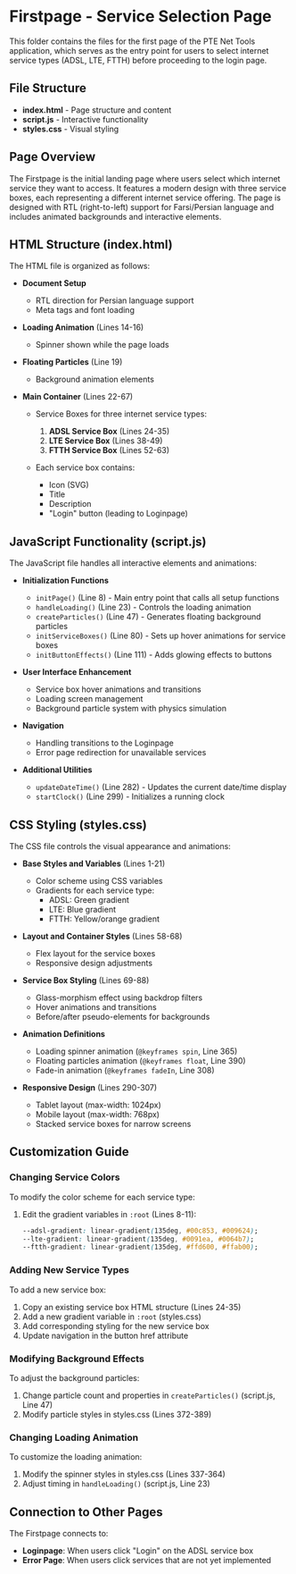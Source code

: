 # Firstpage - Service Selection Page

This folder contains the files for the first page of the PTE Net Tools application, which serves as the entry point for users to select internet service types (ADSL, LTE, FTTH) before proceeding to the login page.

## File Structure

- **index.html** - Page structure and content
- **script.js** - Interactive functionality
- **styles.css** - Visual styling

## Page Overview

The Firstpage is the initial landing page where users select which internet service they want to access. It features a modern design with three service boxes, each representing a different internet service offering. The page is designed with RTL (right-to-left) support for Farsi/Persian language and includes animated backgrounds and interactive elements.

## HTML Structure (index.html)

The HTML file is organized as follows:

- **Document Setup**
  - RTL direction for Persian language support
  - Meta tags and font loading
  
- **Loading Animation** (Lines 14-16)
  - Spinner shown while the page loads

- **Floating Particles** (Line 19)
  - Background animation elements

- **Main Container** (Lines 22-67)
  - Service Boxes for three internet service types:
    1. **ADSL Service Box** (Lines 24-35)
    2. **LTE Service Box** (Lines 38-49)
    3. **FTTH Service Box** (Lines 52-63)
  
  - Each service box contains:
    - Icon (SVG)
    - Title
    - Description
    - "Login" button (leading to Loginpage)

## JavaScript Functionality (script.js)

The JavaScript file handles all interactive elements and animations:

- **Initialization Functions**
  - `initPage()` (Line 8) - Main entry point that calls all setup functions
  - `handleLoading()` (Line 23) - Controls the loading animation
  - `createParticles()` (Line 47) - Generates floating background particles
  - `initServiceBoxes()` (Line 80) - Sets up hover animations for service boxes
  - `initButtonEffects()` (Line 111) - Adds glowing effects to buttons

- **User Interface Enhancement**
  - Service box hover animations and transitions
  - Loading screen management
  - Background particle system with physics simulation

- **Navigation**
  - Handling transitions to the Loginpage
  - Error page redirection for unavailable services

- **Additional Utilities**
  - `updateDateTime()` (Line 282) - Updates the current date/time display
  - `startClock()` (Line 299) - Initializes a running clock

## CSS Styling (styles.css)

The CSS file controls the visual appearance and animations:

- **Base Styles and Variables** (Lines 1-21)
  - Color scheme using CSS variables
  - Gradients for each service type:
    - ADSL: Green gradient
    - LTE: Blue gradient
    - FTTH: Yellow/orange gradient

- **Layout and Container Styles** (Lines 58-68)
  - Flex layout for the service boxes
  - Responsive design adjustments

- **Service Box Styling** (Lines 69-88)
  - Glass-morphism effect using backdrop filters
  - Hover animations and transitions
  - Before/after pseudo-elements for backgrounds

- **Animation Definitions**
  - Loading spinner animation (`@keyframes spin`, Line 365)
  - Floating particles animation (`@keyframes float`, Line 390)
  - Fade-in animation (`@keyframes fadeIn`, Line 308)

- **Responsive Design** (Lines 290-307)
  - Tablet layout (max-width: 1024px)
  - Mobile layout (max-width: 768px)
  - Stacked service boxes for narrow screens

## Customization Guide

### Changing Service Colors

To modify the color scheme for each service type:

1. Edit the gradient variables in `:root` (Lines 8-11):
   ```css
   --adsl-gradient: linear-gradient(135deg, #00c853, #009624);
   --lte-gradient: linear-gradient(135deg, #0091ea, #0064b7);
   --ftth-gradient: linear-gradient(135deg, #ffd600, #ffab00);
   ```

### Adding New Service Types

To add a new service box:

1. Copy an existing service box HTML structure (Lines 24-35)
2. Add a new gradient variable in `:root` (styles.css)
3. Add corresponding styling for the new service box
4. Update navigation in the button href attribute

### Modifying Background Effects

To adjust the background particles:

1. Change particle count and properties in `createParticles()` (script.js, Line 47)
2. Modify particle styles in styles.css (Lines 372-389)

### Changing Loading Animation

To customize the loading animation:

1. Modify the spinner styles in styles.css (Lines 337-364)
2. Adjust timing in `handleLoading()` (script.js, Line 23)

## Connection to Other Pages

The Firstpage connects to:

- **Loginpage**: When users click "Login" on the ADSL service box
- **Error Page**: When users click services that are not yet implemented 